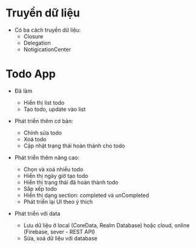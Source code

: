 #  Truyền dữ liệu

- Có ba cách truyền dữ liệu:
    + Closure
    + Delegation
    + NotigicationCenter
    
    
# Todo App
- Đã làm
    + Hiển thị list todo
    + Tạo todo, update vào list

- Phát triển thêm cơ bản:
    + Chỉnh sửa todo
    + Xoá todo
    + Cập nhật trạng thái hoàn thành cho todo
    
- Phát triển thêm nâng cao:
    + Chọn và xoá nhiều todo
    + Hiển thị ngày giờ tạo todo
    + Hiển thị trạng thái đã hoàn thành todo
    + Sắp xếp todo
    + Hiển thị dạng section: completed và unCompleted
    + Phát triển lại UI theo ý thích
    
- Phát triển với data
    + Lưu dữ liệu ở local (CoreData, Realm Database) hoặc cloud, online (Firebase, sever - REST API)
    + Sửa, xoá dữ liệu với database
    
    
